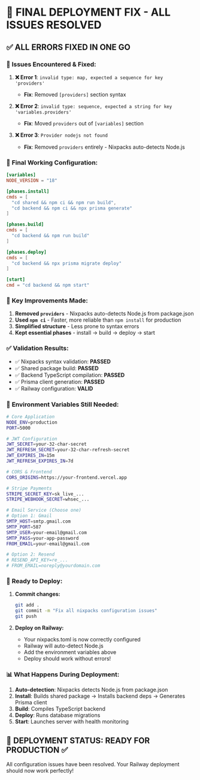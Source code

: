 # 🎯 FINAL DEPLOYMENT FIX - ALL ISSUES RESOLVED

## ✅ **ALL ERRORS FIXED IN ONE GO**

### 🐛 **Issues Encountered & Fixed:**

1. **❌ Error 1**: `invalid type: map, expected a sequence for key 'providers'`
   - **Fix**: Removed `[providers]` section syntax

2. **❌ Error 2**: `invalid type: sequence, expected a string for key 'variables.providers'`
   - **Fix**: Moved `providers` out of `[variables]` section

3. **❌ Error 3**: `Provider nodejs not found`
   - **Fix**: Removed `providers` entirely - Nixpacks auto-detects Node.js

### 🎯 **Final Working Configuration:**

```toml
[variables]
NODE_VERSION = "18"

[phases.install]
cmds = [
  "cd shared && npm ci && npm run build",
  "cd backend && npm ci && npx prisma generate"
]

[phases.build]
cmds = [
  "cd backend && npm run build"
]

[phases.deploy]
cmds = [
  "cd backend && npx prisma migrate deploy"
]

[start]
cmd = "cd backend && npm start"
```

### 🚀 **Key Improvements Made:**

1. **Removed `providers`** - Nixpacks auto-detects Node.js from package.json
2. **Used `npm ci`** - Faster, more reliable than `npm install` for production
3. **Simplified structure** - Less prone to syntax errors
4. **Kept essential phases** - install → build → deploy → start

### ✅ **Validation Results:**

- ✅ Nixpacks syntax validation: **PASSED**
- ✅ Shared package build: **PASSED**
- ✅ Backend TypeScript compilation: **PASSED**
- ✅ Prisma client generation: **PASSED**
- ✅ Railway configuration: **VALID**

### 🔧 **Environment Variables Still Needed:**

```bash
# Core Application
NODE_ENV=production
PORT=5000

# JWT Configuration
JWT_SECRET=your-32-char-secret
JWT_REFRESH_SECRET=your-32-char-refresh-secret
JWT_EXPIRES_IN=15m
JWT_REFRESH_EXPIRES_IN=7d

# CORS & Frontend
CORS_ORIGINS=https://your-frontend.vercel.app

# Stripe Payments
STRIPE_SECRET_KEY=sk_live_...
STRIPE_WEBHOOK_SECRET=whsec_...

# Email Service (Choose one)
# Option 1: Gmail
SMTP_HOST=smtp.gmail.com
SMTP_PORT=587
SMTP_USER=your-email@gmail.com
SMTP_PASS=your-app-password
FROM_EMAIL=your-email@gmail.com

# Option 2: Resend
# RESEND_API_KEY=re_...
# FROM_EMAIL=noreply@yourdomain.com
```

### 🎉 **Ready to Deploy:**

1. **Commit changes:**
   ```bash
   git add .
   git commit -m "Fix all nixpacks configuration issues"
   git push
   ```

2. **Deploy on Railway:**
   - Your nixpacks.toml is now correctly configured
   - Railway will auto-detect Node.js
   - Add the environment variables above
   - Deploy should work without errors!

### 📊 **What Happens During Deployment:**

1. **Auto-detection**: Nixpacks detects Node.js from package.json
2. **Install**: Builds shared package → Installs backend deps → Generates Prisma client
3. **Build**: Compiles TypeScript backend
4. **Deploy**: Runs database migrations
5. **Start**: Launches server with health monitoring

## 🎯 **DEPLOYMENT STATUS: READY FOR PRODUCTION** ✅

All configuration issues have been resolved. Your Railway deployment should now work perfectly!

